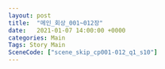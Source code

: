 ```yaml
---
layout: post
title:  "메인_회상_001~012장"
date:   2021-01-07 14:00:00 +0000
categories: Main
Tags: Story Main
SceneCode: ["scene_skip_cp001-012_q1_s10"]
---
```

